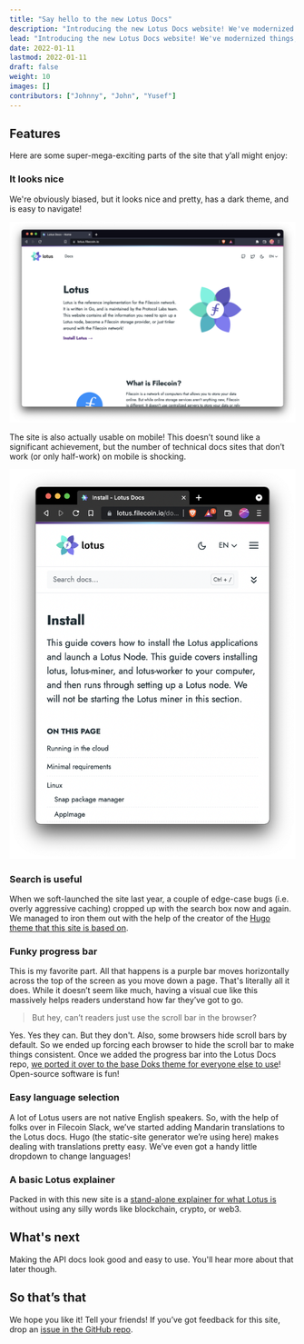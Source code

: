```yaml
---
title: "Say hello to the new Lotus Docs"
description: "Introducing the new Lotus Docs website! We've modernized things, and added a bunch of new features we hope you'll enjoy!"
lead: "Introducing the new Lotus Docs website! We've modernized things, and added a bunch of new features we hope you'll enjoy!"
date: 2022-01-11
lastmod: 2022-01-11
draft: false
weight: 10
images: []
contributors: ["Johnny", "John", "Yusef"]
---
```


## Features

Here are some super-mega-exciting parts of the site that y’all might enjoy:

### It looks nice

We're obviously biased, but it looks nice and pretty, has a dark theme, and is easy to navigate!

![The Lotus homepage](lotus-home-page.png)

The site is also actually usable on mobile! This doesn’t sound like a significant achievement, but the number of technical docs sites that don’t work (or only half-work) on mobile is shocking.

![The Lotus homepage in a mobile view](mobile-view.png)

### Search is useful

When we soft-launched the site last year, a couple of edge-case bugs (i.e. overly aggressive caching) cropped up with the search box now and again. We managed to iron them out with the help of the creator of the [Hugo theme that this site is based on](https://github.com/h-enk/doks).

### Funky progress bar

This is my favorite part. All that happens is a purple bar moves horizontally across the top of the screen as you move down a page. That's literally all it does. While it doesn’t seem like much, having a visual cue like this massively helps readers understand how far they’ve got to go.

> But hey, can’t readers just use the scroll bar in the browser?

Yes. Yes they can. But they don't. Also, some browsers hide scroll bars by default. So we ended up forcing each browser to hide the scroll bar to make things consistent. Once we added the progress bar into the Lotus Docs repo, [we ported it over to the base Doks theme for everyone else to use](https://github.com/h-enk/doks/pull/590)! Open-source software is fun!

### Easy language selection

A lot of Lotus users are not native English speakers. So, with the help of folks over in Filecoin Slack, we’ve started adding Mandarin translations to the Lotus docs. Hugo (the static-site generator we’re using here) makes dealing with translations pretty easy. We’ve even got a handy little dropdown to change languages!

### A basic Lotus explainer

Packed in with this new site is a [stand-alone explainer for what Lotus is](https://lotus.filecoin.io/docs/getting-started/what-is-lotus/) without using any silly words like blockchain, crypto, or web3.

## What's next

Making the API docs look good and easy to use. You'll hear more about that later though.

## So that’s that

We hope you like it! Tell your friends! If you’ve got feedback for this site, drop an [issue in the GitHub repo](https://github.com/filecoin-project/lotus-docs/issues).
